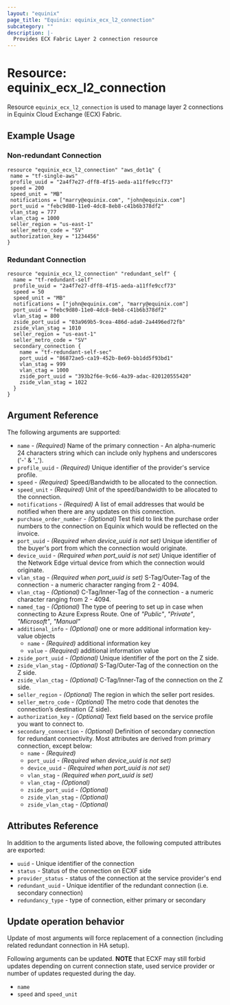 ```yaml
---
layout: "equinix"
page_title: "Equinix: equinix_ecx_l2_connection"
subcategory: ""
description: |-
  Provides ECX Fabric Layer 2 connection resource
---
```


# Resource: equinix_ecx_l2_connection

Resource `equinix_ecx_l2_connection` is used to manage layer 2 connections in
Equinix Cloud Exchange (ECX) Fabric.

## Example Usage

### Non-redundant Connection

```hcl
resource "equinix_ecx_l2_connection" "aws_dot1q" {
 name = "tf-single-aws"
 profile_uuid = "2a4f7e27-dff8-4f15-aeda-a11ffe9ccf73"
 speed = 200
 speed_unit = "MB"
 notifications = ["marry@equinix.com", "john@equinix.com"]
 port_uuid = "febc9d80-11e0-4dc8-8eb8-c41b6b378df2"
 vlan_stag = 777
 vlan_ctag = 1000
 seller_region = "us-east-1"
 seller_metro_code = "SV"
 authorization_key = "1234456"
}
```

### Redundant Connection

```hcl
resource "equinix_ecx_l2_connection" "redundant_self" {
  name = "tf-redundant-self"
  profile_uuid = "2a4f7e27-dff8-4f15-aeda-a11ffe9ccf73"
  speed = 50
  speed_unit = "MB"
  notifications = ["john@equinix.com", "marry@equinix.com"]
  port_uuid = "febc9d80-11e0-4dc8-8eb8-c41b6b378df2"
  vlan_stag = 800
  zside_port_uuid = "03a969b5-9cea-486d-ada0-2a4496ed72fb"
  zside_vlan_stag = 1010
  seller_region = "us-east-1"
  seller_metro_code = "SV"
  secondary_connection {
    name = "tf-redundant-self-sec"
    port_uuid = "86872ae5-ca19-452b-8e69-bb1dd5f93bd1"
    vlan_stag = 999
    vlan_ctag = 1000
    zside_port_uuid = "393b2f6e-9c66-4a39-adac-820120555420"
    zside_vlan_stag = 1022
  }
}
```

## Argument Reference

The following arguments are supported:

- `name` - _(Required)_ Name of the primary connection - An alpha-numeric 24 characters
string which can include only hyphens and underscores ('-' & '\_').
- `profile_uuid` - _(Required)_ Unique identifier of the provider's service profile.
- `speed` - _(Required)_ Speed/Bandwidth to be allocated to the connection.
- `speed_unit` - _(Required)_ Unit of the speed/bandwidth to be allocated
to the connection.
- `notifications` - _(Required)_ A list of email addresses that would be notified
when there are any updates on this connection.
- `purchase_order_number` - _(Optional)_ Test field to link the purchase order
numbers to the connection on Equinix which would be reflected on the invoice.
- `port_uuid` - _(Required when device_uuid is not set)_ Unique identifier of
the buyer's port from which the connection would originate.
- `device_uuid` - _(Required when port_uuid is not set)_ Unique identifier of
the Network Edge virtual device from which the connection would originate.
- `vlan_stag` - _(Required when port_uuid is set)_ S-Tag/Outer-Tag of the connection
\- a numeric character ranging from 2 - 4094.
- `vlan_ctag` - _(Optional)_ C-Tag/Inner-Tag of the connection - a numeric
character ranging from 2 - 4094.
- `named_tag` - _(Optional)_ The type of peering to set up in case when connecting
to Azure Express Route. One of _"Public"_, _"Private"_, _"Microsoft"_, _"Manual"_
- `additional_info` - _(Optional)_ one or more additional information key-value objects
  - `name` - _(Required)_ additional information key
  - `value` - _(Required)_ additional information value
- `zside_port_uuid` - _(Optional)_ Unique identifier of the port on the Z side.
- `zside_vlan_stag` - _(Optional)_ S-Tag/Outer-Tag of the connection on the Z side.
- `zside_vlan_ctag` - _(Optional)_ C-Tag/Inner-Tag of the connection on the Z side.
- `seller_region` - _(Optional)_ The region in which the seller port resides.
- `seller_metro_code` - _(Optional)_ The metro code that denotes the connection’s
destination (Z side).
- `authorization_key` - _(Optional)_ Text field based on the service profile
you want to connect to.
- `secondary_connection` - _(Optional)_ Definition of secondary connection for
 redundant connectivity. Most attributes are derived from primary connection,
 except below:
  - `name` - _(Required)_
  - `port_uuid` - _(Required when device_uuid is not set)_
  - `device_uuid` - _(Required when port_uuid is not set)_
  - `vlan_stag` - _(Required when port_uuid is set)_
  - `vlan_ctag` - _(Optional)_
  - `zside_port_uuid` - _(Optional)_
  - `zside_vlan_stag` - _(Optional)_
  - `zside_vlan_ctag` - _(Optional)_

## Attributes Reference

In addition to the arguments listed above, the following computed attributes
are exported:

- `uuid` - Unique identifier of the connection
- `status` - Status of the connection on ECXF side
- `provider_status` - status of the connection at the service provider's end
- `redundant_uuid` - Unique identifier of the redundant connection
(i.e. secondary connection)
- `redundancy_type` - type of connection, either primary or secondary

## Update operation behavior

Update of most arguments will force replacement of a connection (including related
redundant connection in HA setup).

Following arguments can be updated. **NOTE** that ECXF may still forbid updates depending
on current connection state, used service provider or number of updates requested
during the day.

- `name`
- `speed` and `speed_unit`
